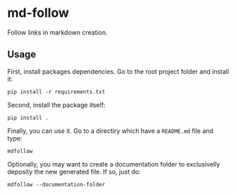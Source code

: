# md-follow

Follow links in markdown creation.

## Usage

First, install packages dependencies. Go to the root project folder and install it:
```
pip install -r requirements.txt
```

Second, install the package itself:
```
pip install .
```

Finally, you can use it. Go to a directiry which have a `README.md` file and type:
```
mdfollow
```

Optionally, you may want to create a documentation folder to exclusivelly deposity the new generated file. If so, just do:
```
mdfollow --documentation-folder
```
